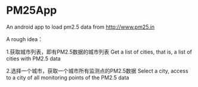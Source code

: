 # PM25App
An android app to load pm2.5 data from http://www.pm25.in

A rough idea：

1.获取城市列表，即有PM2.5数据的城市列表
  Get a list of cities, that is, a list of cities with PM2.5 data

2.选择一个城市，获取一个城市所有监测点的PM2.5数据
  Select a city, access to a city of all monitoring points of the PM2.5 data


